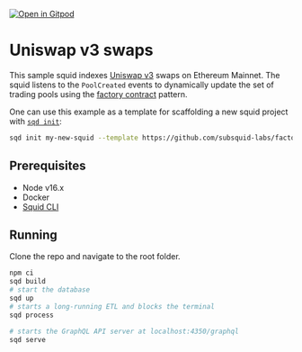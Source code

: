[![Open in Gitpod](https://gitpod.io/button/open-in-gitpod.svg)](https://gitpod.io/#https://github.com/subsquid-labs/factory-example)

# Uniswap v3 swaps 

This sample squid indexes [Uniswap v3](https://etherscan.io/address/0x1f98431c8ad98523631ae4a59f267346ea31f984) swaps on Ethereum Mainnet. The squid listens to the `PoolCreated`
events to dynamically update the set of trading pools using the [factory contract](https://docs.subsquid.io/evm-indexing/factory-contracts/) pattern.

One can use this example as a template for scaffolding a new squid project with [`sqd init`](https://docs.subsquid.io/squid-cli/):

```bash
sqd init my-new-squid --template https://github.com/subsquid-labs/factory-example
```


## Prerequisites

- Node v16.x
- Docker
- [Squid CLI](https://docs.subsquid.io/squid-cli/)

## Running 

Clone the repo and navigate to the root folder.

```bash
npm ci
sqd build
# start the database
sqd up
# starts a long-running ETL and blocks the terminal
sqd process

# starts the GraphQL API server at localhost:4350/graphql
sqd serve
```
